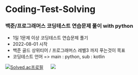 # Coding-Test-Solving
### 백준/프로그래머스 코딩테스트 연습문제 풀이 with python
* 1일 1문제 이상 코딩테스트 연습문제 풀기
* 2022-08-01 시작
* 백준 골드 상위티어 / 프로그래머스 레벨3 까지 푸는것이 목표
* 코딩테스트 언어 => main : python, sub : kotlin

[![Solved.ac프로필](http://mazassumnida.wtf/api/v2/generate_badge?boj=iwhy7979)](https://solved.ac/iwhy7979)&nbsp;&nbsp;&nbsp; &nbsp;                                      <img src="http://mazandi.herokuapp.com/api?handle=iwhy7979&theme=warm"/>
